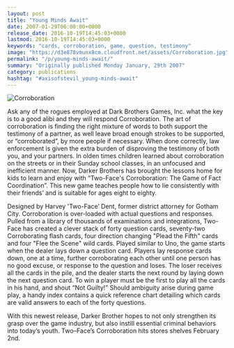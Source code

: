 ```yaml
---
layout: post
title: "Young Minds Await"
date: 2007-01-29T06:00:00+0000
release_date: 2016-10-19T14:45:03+0000
lastmod: 2016-10-19T14:45:03+0000
keywords: "cards, corroboration, game, question, testimony"
image: "https://d3e878vmunx8cm.cloudfront.net/assets/Corroboration.jpg"
permalink: "/p/young-minds-await/"
summary: "Originally published Monday January, 29th 2007"
category: publications
hashtag: "#axisofstevil_young-minds-await"
---
```


[Id_1]: https://d3e878vmunx8cm.cloudfront.net/assets/Corroboration.jpg "Corroboration"
![Corroboration][Id_1]

Ask any of the rogues employed at Dark Brothers Games, Inc. what the key is to a good alibi and they will respond Corroboration. The art of corroboration is finding the right mixture of words to both support the testimony of a partner, as well leave broad enough strokes to be supported, or “corroborated”, by more people if necessary. When done correctly, law enforcement is given the extra burden of disproving the testimony of both you, and your partners.
In olden times children learned about corroboration on the streets or in their Sunday school classes, in an unfocused and inefficient manner. Now, Darker Brothers has brought the lessons home for kids to learn and enjoy with “Two-Face's Corroboration: The Game of Fact Coordination”. This new game teaches people how to lie consistently with their friends’ and is suitable for ages eight to eighty.

Designed by Harvey 'Two-Face’ Dent, former district attorney for Gotham City. Corroboration is over-loaded with actual questions and responses. Pulled from a library of thousands of examinations and integrations, Two-Face has created a clever stack of forty question cards, seventy-two Corroborating flash cards, four direction changing "Plead the Fifth" cards and four "Flee the Scene" wild cards. Played similar to Uno, the game starts when the dealer lays down a question card. Players lay response cards down, one at a time, further corroborating each other until one person has no good excuse, or response to the question and loses. The loser receives all the cards in the pile, and the dealer starts the next round by laying down the next question card. To win a player must be the first to play all the cards in his hand, and shout “Not Guilty!” Should ambiguity arise during game play, a handy index contains a quick reference chart detailing which cards are valid answers to each of the forty questions.

With this newest release, Darker Brother hopes to not only strengthen its grasp over the game industry, but also instill essential criminal behaviors into today’s youth. Two–Face’s Corroboration hits stores shelves February 2nd.
